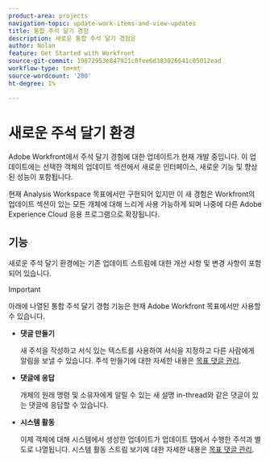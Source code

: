 ```yaml
---
product-area: projects
navigation-topic: update-work-items-and-view-updates
title: 통합 주석 달기 경험
description: 새로운 통합 주석 달기 경험은
author: Nolan
feature: Get Started with Workfront
source-git-commit: 19872953e847921c0fee6d383026641c05012ead
workflow-type: tm+mt
source-wordcount: '200'
ht-degree: 1%

---
```



# 새로운 주석 달기 환경

<!--
<span class="preview">The highlighted information on this page refers to functionality not yet generally available. It is available only in the Preview environment.</span> -->

Adobe Workfront에서 주석 달기 경험에 대한 업데이트가 현재 개발 중입니다. 이 업데이트에는 선택한 객체의 업데이트 섹션에서 새로운 인터페이스, 새로운 기능 및 향상된 성능이 포함됩니다.

<!--drafted for commenting experience on issues: 

>[!NOTE]
>
>The new commenting experience is only available for the Updates section of select objects. 
>
>For information about what objects include the Updates section, see [Updates tab overview](../../workfront-basics/updating-work-items-and-viewing-updates/updates-tab-overview.md). 
>The new commenting experience is not available for other areas of Workfront that display updates. For example, the new experience is not availabe for the following areas:
>
>* Home
>* Summary panel in a list
>* Summary panel in a timesheet
>

-->

현재 Analysis Workspace 목표에서만 구현되어 있지만 이 새 경험은 Workfront의 업데이트 섹션이 있는 모든 개체에 대해 느리게 사용 가능하게 되며 나중에 다른 Adobe Experience Cloud 응용 프로그램으로 확장됩니다.

<!--when we release to Preview for issues with a toggle, we need to remove the last sentence above and replace it with this: 

The new commenting experience is currently supported for the following objects in Workfront:

By default, in the Preview and Production environments for all customers: 

* Goals

    >[!NOTE]
    >
    >You must have an additional license to Adobe Workfront Goals to be able to access this area of Workfront. For more information, see [Requirements to use Workfront Goals](../../workfront-goals/goal-management/access-needed-for-wf-goals.md).

    For more information about managing updates for goals, see [Manage goal comments in Adobe Workfront Goals](../../workfront-goals/goal-management/manage-goal-comments.md). 


<div class="preview">

By enabling the Beta version in the Updates section, in the Preview environment: 

* Issues

    For more information about managing updates for other objects, including issues, see [Update work](../../workfront-basics/updating-work-items-and-viewing-updates/update-work.md). 

</div>

The new commenting experience will slowly become available for all the objects with an Updates section in Workfront, and later it will expand to other Adobe Experience Cloud applications.
-->

## 기능

새로운 주석 달기 환경에는 기존 업데이트 스트림에 대한 개선 사항 및 변경 사항이 포함되어 있습니다.

>[!IMPORTANT]
>아래에 나열된 통합 주석 달기 경험 기능은 현재 Adobe Workfront 목표에서만 사용할 수 있습니다.

* **댓글 만들기**

   새 주석을 작성하고 서식 있는 텍스트를 사용하여 서식을 지정하고 다른 사람에게 알림을 보낼 수 있습니다. 주석 만들기에 대한 자세한 내용은 [목표 댓글 관리](/help/quicksilver/workfront-goals/goal-management/manage-goal-comments.md).

* **댓글에 응답**

   개체의 원래 명령 및 소유자에게 알릴 수 있는 새 설명 in-thread와 같은 댓글이 있는 댓글에 응답할 수 있습니다.

* **시스템 활동**

   이제 객체에 대해 시스템에서 생성한 업데이트가 업데이트 탭에서 수행한 주석과 별도로 나열됩니다. 시스템 활동 스트림 보기에 대한 자세한 내용은 [목표 댓글 관리](/help/quicksilver/workfront-goals/goal-management/manage-goal-comments.md).

<!-- When releasing this to Issues - preview with 23.2 - remove all the content above in the "Features" section and replace it with this: 

Among the improvements included in the new commenting experience are the following:

* Improved performance and user experience
* Separation of user comments from the system activity. There are no changes in the way the system updates function. 
* Real-time updates
* Edit comments after submitting them. 

The following features have been removed from the new experience:

* Comment on a system update

The following table illustrates the features that will be available in the new commenting experience as well as their availability now in areas where they are supported: 

<table>
  <tr>
   <td><strong>Feature </strong>
   </td>
   <td><strong>Exists in old commenting experience </strong>
   </td>
   <td><strong>Exists in Beta version of the new commenting experience </strong>
   </td>
   <td><strong>Will be introduced in the new commenting experience </strong>
   </td>
   <td><strong>When will be introduced in the new commenting experience </strong>
   </td>
   <td><strong>In research </strong>
   </td>
  </tr>
  <tr>
   <td>Create/read/reply/delete comments 
   </td>
   <td>✓ 
  </td>
   <td>✓ 
   </td>
   <td> 
   </td>
   <td> 
   </td>
   <td> 
   </td>
  </tr>
  <tr>
   <td>Rich text (exludes quoting and emojis)
   </td>
   <td>✓ 
   </td>
   <td>✓ 
   </td>
   <td> 
   </td>
   <td> 
   </td>
   <td> 
   </td>
  </tr>
  <tr>
 <tr>
   <td>Rich text (quoting and emojis)
   </td>
   <td>✓ 
   </td>
   <td> 
   </td>
   <td> ✓
   </td>
   <td> Q2, 2023
   </td>
   <td> 
   </td>
  </tr>
  <tr>

   <td>React to comments (Like) 
   </td>
   <td>✓ 
   </td>
   <td>✓ 
   </td>
   <td> 
   </td>
   <td> 
   </td>
   <td> 
   </td>
  </tr>
  <tr>
   <td>Attach images to comments 
   </td>
   <td>✓ 
   </td>
   <td>✓ 
   </td>
   <td> 
   </td>
   <td> 
   </td>
   <td> 
   </td>
  </tr>
  <tr>
   <td>Tag people in comments 
   </td>
   <td>✓ 
   </td>
   <td>✓ 
   </td>
   <td> 
   </td>
   <td> 
   </td>
   <td> 
   </td>
  </tr>
  <tr>
   <td>Remove people from the thread 
   </td>
   <td> 
   </td>
   <td>✓ 
   </td>
   <td> 
   </td>
   <td> 
   </td>
   <td> 
   </td>
  </tr>
  <tr>
   <td>Comments that are private to a company 
   </td>
   <td>✓ 
   </td>
   <td>✓ 
   </td>
   <td> 
   </td>
   <td> 
   </td>
   <td> 
   </td>
  </tr>
  <tr>
   <td>Undo posting of a comment 
   </td>
   <td>✓ 
   </td>
   <td>Replaced with edit comment 
   </td>
   <td> 
   </td>
   <td> 
   </td>
   <td> 
   </td>
  </tr>
  <tr>
   <td>Turn off system updates 
   </td>
   <td>✓ 
   </td>
   <td>Replaced with Activity tab 
   </td>
   <td> 
   </td>
   <td> 
   </td>
   <td> 
   </td>
  </tr>
  <tr>
   <td>Edit comments 
   </td>
   <td> 
   </td>
   <td>✓ 
   </td>
   <td> 
   </td>
   <td> 
   </td>
   <td> 
   </td>
  </tr>
  <tr>
   <td>Saving comment drafts when navigating away from the page 
   </td>
   <td>✓ 
   </td>
   <td>✓ 
   </td>
   <td> 
   </td>
   <td> 
   </td>
   <td> 
   </td>
  </tr>
  <tr>
   <td>See new comments in real time 
   </td>
   <td> 
   </td>
   <td>✓ 
   </td>
   <td> 
   </td>
   <td> 
   </td>
   <td> 
   </td>
  </tr>
  <tr>
   <td>Log time 
   </td>
   <td>✓ 
   </td>
   <td> 
   </td>
   <td> 
   </td>
   <td> 
   </td>
   <td>✓ 
   </td>
  </tr>
  <tr>
   <td>Edit custom form 
   </td>
   <td>✓ 
   </td>
   <td> 
   </td>
   <td> 
   </td>
   <td> 
   </td>
   <td>✓ 
   </td>
  </tr>
  <tr>
   <td>Ability to edit status, condition, commit date while commenting 
   </td>
   <td>✓ 
   </td>
   <td> 
   </td>
   <td> 
   </td>
   <td> 
   </td>
   <td>✓ 
   </td>
  </tr>
  <tr>
   <td>Copy thread link 
   </td>
   <td>✓ 
   </td>
   <td> 
   </td>
   <td>✓ 
   </td>
   <td>Q2, 2023 
   </td>
   <td> 
   </td>
  </tr>
  <tr>
   <td>Copy comment link 
   </td>
   <td>✓ 
   </td>
   <td> 
   </td>
   <td>✓ 
   </td>
   <td>Q2, 2023 
   </td>
   <td> 
   </td>
  </tr>
  <tr>
   <td>Quote comment text 
   </td>
   <td>✓ 
   </td>
   <td> 
   </td>
   <td>✓ 
   </td>
   <td>Q2, 2023 
   </td>
   <td> 
   </td>
  </tr>
  <tr>
   <td>Copy body text 
   </td>
   <td>✓ 
   </td>
   <td> 
   </td>
   <td>✓ 
   </td>
   <td>Q2, 2023 
   </td>
   <td> 
   </td>
  </tr>
  <tr>
   <td>Resolve comments 
   </td>
   <td> 
   </td>
   <td> 
   </td>
   <td>✓ 
   </td>
   <td>Q3, 2023 
   </td>
   <td>✓ 
   </td>
  </tr>
  <tr>
   <td>Search in comments 
   </td>
   <td> 
   </td>
   <td> 
   </td>
   <td>✓ 
   </td>
   <td>Q3, 2023 
   </td>
   <td>✓ 
   </td>
  </tr>
</table>


## Locate the new commenting experience

The new commenting experience is the default experience for Workfront goals. 

<div span="preview">
For all other objects that have an Updates section, you can enable the new commenting experience by opting in to the Beta program. The Beta option will be available, gradually, for all objects that have an Updates section. 
</div>


Currently, the new experience is available for the following objects:

* Goals. The new exprience is already the default experience for Goals. You must have an additional license to access Workfront Goals. For more information, see [Requirements to use Workfront Goals](../../workfront-goals/goal-management/access-needed-for-wf-goals.md). 
* <span class="preview">Issues</span>

<div class="preview">
To enable the new commenting exprience Beta: 

1. Go to an object you want to activate the new commenting exprience for, then click **Updates** in the left panel.
1. Click **Try out the Commenting Beta** in the lower-right corner of the Updates area. 
1. Click **Agree** in the Beta agreement box. This enables the new commenting exprience for the selected object. 
1. Start typing an update in the **Comments** tab. The Comments tab should be the default tab when the new experience opens. 
1. Click the  **System Activity** tab to view the activity updates generated by Workfront. 
    For more information about updating objects in the new commenting exprience, see [Update work](../updating-work-items-and-viewing-updates/update-work.md). 

</div>
-->
